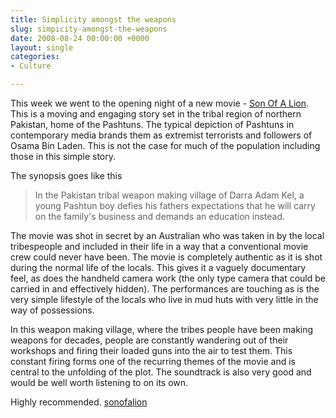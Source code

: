 ```yaml
---
title: Simplicity amongst the weapons
slug: simpicity-amongst-the-weapons
date: 2008-08-24 00:00:00 +0000
layout: single
categories: 
- Culture

---
```

This week we went to the opening night of a new movie - [Son Of A Lion][sonofalion]. This is a moving and engaging story set in the tribal region of northern Pakistan, home of the Pashtuns. The typical depiction of Pashtuns in contemporary media brands them as extremist terrorists and followers of Osama Bin Laden. This is not the case for much of the population including those in this simple story.  
  
The synopsis goes like this  
  
> In the Pakistan tribal weapon making village of Darra Adam Kel, a young Pashtun boy defies his fathers expectations that he will carry on the family's business and demands an education instead.

The movie was shot in secret by an Australian who was taken in by the local tribespeople and included in their life in a way that a conventional movie crew could never have been. The movie is completely authentic as it is shot during the normal life of the locals. This gives it a vaguely documentary feel, as does the handheld camera work (the only type camera that could be carried in and effectively hidden). The performances are touching as is the very simple lifestyle of the locals who live in mud huts with very little in the way of possessions.  
  
In this weapon making village, where the tribes people have been making weapons for decades, people are constantly wandering out of their workshops and firing their loaded guns into the air to test them. This constant firing forms one of the recurring themes of the movie and is central to the unfolding of the plot. The soundtrack is also very good and would be well worth listening to on its own.  
  
Highly recommended. [sonofalion][sonofalion]

[sonofalion]: http://www.sonofalion.com/
